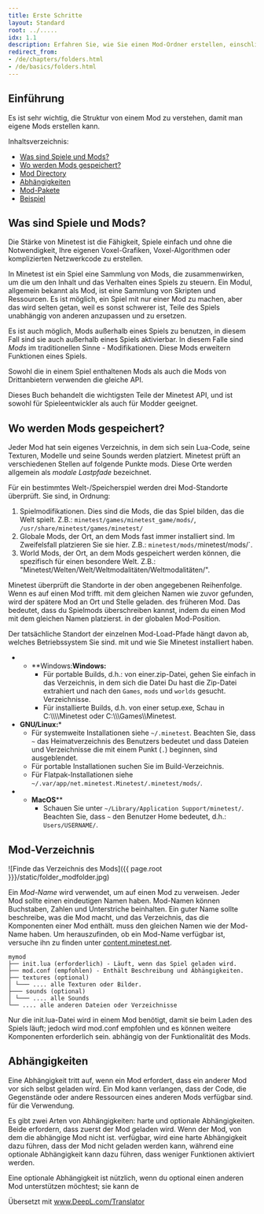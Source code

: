 ```yaml
---
title: Erste Schritte
layout: Standard
root: ../.....
idx: 1.1
description: Erfahren Sie, wie Sie einen Mod-Ordner erstellen, einschließlich init.lua, mod.conf und mehr.
redirect_from:
- /de/chapters/folders.html
- /de/basics/folders.html
---
```


## Einführung

Es ist sehr wichtig, die Struktur von einem Mod zu verstehen, damit man eigene Mods erstellen kann.

Inhaltsverzeichnis:

* [Was sind Spiele und Mods?](#what-are-games-and-mods)
* [Wo werden Mods gespeichert?](#where-are-mods-stored)
* [Mod Directory](#mod-directory)
* [Abhängigkeiten](#Abhängigkeiten)
* [Mod-Pakete](#mod-packs)
* [Beispiel](#example)


## Was sind Spiele und Mods?

Die Stärke von Minetest ist die Fähigkeit, Spiele einfach und ohne die Notwendigkeit,
 Ihre eigenen Voxel-Grafiken, Voxel-Algorithmen oder komplizierten Netzwerkcode zu erstellen.

In Minetest ist ein Spiel eine Sammlung von Mods, die zusammenwirken, um die um den Inhalt und das Verhalten eines Spiels zu steuern.
Ein Modul, allgemein bekannt als Mod, ist eine Sammlung von Skripten und Ressourcen.
Es ist möglich, ein Spiel mit nur einer Mod zu machen, aber das wird selten getan, weil es sonst schwerer ist, Teile des Spiels unabhängig von anderen anzupassen und zu ersetzen.

Es ist auch möglich, Mods außerhalb eines Spiels zu benutzen, in diesem Fall sind sie auch außerhalb eines Spiels aktivierbar.
In diesem Falle sind *Mods* im traditionellen Sinne - Modifikationen. Diese Mods
 erweitern Funktionen eines Spiels.

Sowohl die in einem Spiel enthaltenen Mods als auch die Mods von Drittanbietern verwenden die gleiche API.

Dieses Buch behandelt die wichtigsten Teile der Minetest API,
und ist sowohl für Spieleentwickler als auch für Modder geeignet.


## Wo werden Mods gespeichert?

<a name="mod-locations"></a>

Jeder Mod hat sein eigenes Verzeichnis, in dem sich sein Lua-Code, seine Texturen, Modelle und seine
Sounds werden platziert. Minetest prüft an verschiedenen Stellen auf folgende Punkte
mods. Diese Orte werden allgemein als *modale Lastpfade* bezeichnet.

Für ein bestimmtes Welt-/Speicherspiel werden drei Mod-Standorte überprüft.
Sie sind, in Ordnung:

1. Spielmodifikationen. Dies sind die Mods, die das Spiel bilden, das die Welt spielt.
   Z.B.: `minetest/games/minetest_game/mods/`, `/usr/share/minetest/games/minetest/`
2. Globale Mods, der Ort, an dem Mods fast immer installiert sind.
   Im Zweifelsfall platzieren Sie sie hier.
   Z.B.: `minetest/mods/`minetest/mods/`.
3. World Mods, der Ort, an dem Mods gespeichert werden können, die spezifisch für einen
   besondere Welt.
   Z.B.: "Minetest/Welten/Welt/Weltmodalitäten/Weltmodalitäten/".

Minetest überprüft die Standorte in der oben angegebenen Reihenfolge. Wenn es auf einen Mod trifft.
mit dem gleichen Namen wie zuvor gefunden, wird der spätere Mod an Ort und Stelle geladen.
des früheren Mod.
Das bedeutet, dass du Spielmods überschreiben kannst, indem du einen Mod mit dem gleichen Namen platzierst.
in der globalen Mod-Position.

Der tatsächliche Standort der einzelnen Mod-Load-Pfade hängt davon ab, welches Betriebssystem Sie sind.
mit und wie Sie Minetest installiert haben.

* * **Windows:**Windows:**
    * Für portable Builds, d.h.: von einer.zip-Datei, gehen Sie einfach in das Verzeichnis, in dem sich die Datei
      Du hast die Zip-Datei extrahiert und nach den `Games`, `mods` und `worlds` gesucht.
      Verzeichnisse.
    * Für installierte Builds, d.h. von einer setup.exe,
      Schau in C:\\\\\\\Minetest oder C:\\\\\\Games\\\Minetest.
* **GNU/Linux:***
    * Für systemweite Installationen siehe `~/.minetest`.
      Beachten Sie, dass `~` das Heimatverzeichnis des Benutzers bedeutet und dass Dateien und Verzeichnisse
      die mit einem Punkt (`.`) beginnen, sind ausgeblendet.
    * Für portable Installationen suchen Sie im Build-Verzeichnis.
    * Für Flatpak-Installationen siehe `~/.var/app/net.minetest.Minetest/.minetest/mods/`.
* * **MacOS****
    * Schauen Sie unter `~/Library/Application Support/minetest/`.
      Beachten Sie, dass `~` den Benutzer Home bedeutet, d.h.: `Users/USERNAME/`.

## Mod-Verzeichnis

![Finde das Verzeichnis des Mods]({{ page.root }}}/static/folder_modfolder.jpg)

Ein *Mod-Name* wird verwendet, um auf einen Mod zu verweisen. Jeder Mod sollte einen eindeutigen Namen haben.
Mod-Namen können Buchstaben, Zahlen und Unterstriche beinhalten. Ein guter Name sollte
beschreibe, was die Mod macht, und das Verzeichnis, das die Komponenten einer Mod enthält.
muss den gleichen Namen wie der Mod-Name haben.
Um herauszufinden, ob ein Mod-Name verfügbar ist, versuche ihn zu finden unter
[content.minetest.net](https://content.minetest.net).

    mymod
    ├── init.lua (erforderlich) - Läuft, wenn das Spiel geladen wird.
    ├── mod.conf (empfohlen) - Enthält Beschreibung und Abhängigkeiten.
    ├── textures (optional)
    │ └─── .... alle Texturen oder Bilder.
    ├─── sounds (optional)
    │ └─── .... alle Sounds
    └── .... alle anderen Dateien oder Verzeichnisse

Nur die init.lua-Datei wird in einem Mod benötigt, damit sie beim Laden des Spiels läuft;
jedoch wird mod.conf empfohlen und es können weitere Komponenten erforderlich sein.
abhängig von der Funktionalität des Mods.


## Abhängigkeiten

Eine Abhängigkeit tritt auf, wenn ein Mod erfordert, dass ein anderer Mod vor sich selbst geladen wird.
Ein Mod kann verlangen, dass der Code, die Gegenstände oder andere Ressourcen eines anderen Mods verfügbar sind.
für die Verwendung.

Es gibt zwei Arten von Abhängigkeiten: harte und optionale Abhängigkeiten.
Beide erfordern, dass zuerst der Mod geladen wird. Wenn der Mod, von dem die abhängige Mod nicht ist.
verfügbar, wird eine harte Abhängigkeit dazu führen, dass der Mod nicht geladen werden kann, während eine optionale
Abhängigkeit kann dazu führen, dass weniger Funktionen aktiviert werden.

Eine optionale Abhängigkeit ist nützlich, wenn du optional einen anderen Mod unterstützen möchtest; sie kann
de

Übersetzt mit www.DeepL.com/Translator
